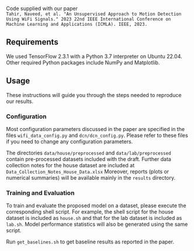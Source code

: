 Code supplied with our paper
<br>
`Tahir, Naveed, et al. "An Unsupervised Approach to Motion Detection Using WiFi Signals." 2023 22nd IEEE International Conference on Machine Learning and Applications (ICMLA). IEEE, 2023.`


## Requirements

We used TensorFlow 2.3.1 with a Python 3.7 interpreter on Ubuntu 22.04. Other required Python packages include NumPy and Matplotlib.

## Usage

These instructions will guide you through the steps needed to reproduce our results.

### Configuration

Most configuration parameters discussed in the paper are specified in the files ``wifi_data_config.py`` and ``dcn/dcn_config.py``. Please refer to these files if you need to change any configuration parameters.


The directories ``data/house/preprocessed`` and ``data/lab/preprocessed`` contain pre-processed datasets included with the draft. Further data collection notes for the house dataset are included at ``Data_Collection_Notes_House_Data.xlsx`` Moreover, reports (plots or numerical summaries) will be available mainly in the ``results`` directory. 


### Training and Evaluation
To train and evaluate the proposed model on a dataset, please execute the corresponding shell script. For example, the shell script for the house dataset is included as ``house.sh`` and that for the lab dataset is included as ``lab.sh``. Model performance statistics will also be generated using the same script.

Run ``get_baselines.sh`` to get baseline results as reported in the paper.

